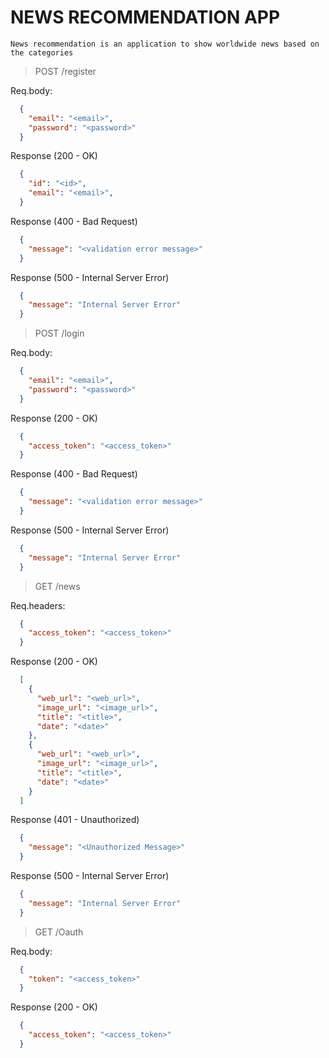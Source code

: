 # NEWS RECOMMENDATION APP
``News recommendation is an application to show worldwide news based on the categories``


> POST /register


Req.body:
```json
  {
    "email": "<email>",
    "password": "<password>"
  }
```

Response (200 - OK)
```json
  {
    "id": "<id>",
    "email": "<email>",
  }
```

Response (400 - Bad Request)
```json
  {
    "message": "<validation error message>"
  }
```

Response (500 - Internal Server Error)
```json
  {
    "message": "Internal Server Error"
  }
```

> POST /login

Req.body:
```json
  {
    "email": "<email>",
    "password": "<password>"
  }
```

Response (200 - OK)
```json
  {
    "access_token": "<access_token>"
  }
```

Response (400 - Bad Request)
```json
  {
    "message": "<validation error message>"
  }
```

Response (500 - Internal Server Error)
```json
  {
    "message": "Internal Server Error"
  }
```

> GET /news

Req.headers:
```json
  {
    "access_token": "<access_token>"
  }
```

Response (200 - OK)
```json
  [
    {
      "web_url": "<web_url>",
      "image_url": "<image_url>",
      "title": "<title>",
      "date": "<date>"
    },
    {
      "web_url": "<web_url>",
      "image_url": "<image_url>",
      "title": "<title>",
      "date": "<date>"
    }
  ]
```

Response (401 - Unauthorized)
```json
  {
    "message": "<Unauthorized Message>"
  }
```

Response (500 - Internal Server Error)
```json
  {
    "message": "Internal Server Error"
  }
```

> GET /Oauth

Req.body:
``` json
  {
    "token": "<access_token>"
  }
```

Response (200 - OK)
```json
  {
    "access_token": "<access_token>"
  }
```